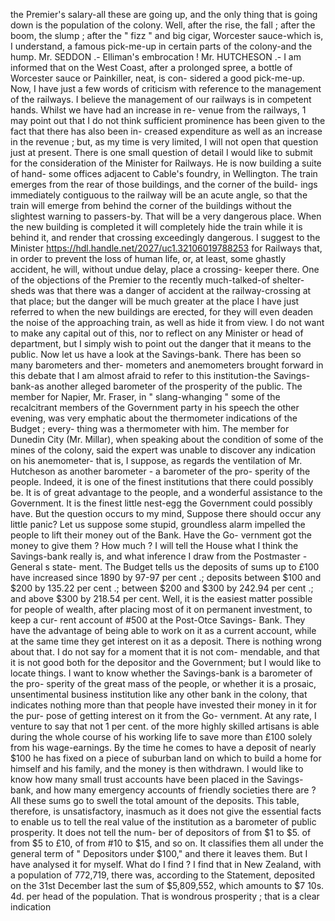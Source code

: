 the Premier's salary-all these are going up, and the only thing that is going down is the population of the colony. Well, after the rise, the fall ; after the boom, the slump ; after the " fizz " and big cigar, Worcester sauce-which is, I understand, a famous pick-me-up in certain parts of the colony-and the hump. Mr. SEDDON .- Elliman's embrocation ! Mr. HUTCHESON .- I am informed that on the West Coast, after a prolonged spree, a bottle of Worcester sauce or Painkiller, neat, is con- sidered a good pick-me-up. Now, I have just a few words of criticism with reference to the management of the railways. I believe the management of our railways is in competent hands. Whilst we have had an increase in re- venue from the railways, 1 may point out that I do not think sufficient prominence has been given to the fact that there has also been in- creased expenditure as well as an increase in the revenue ; but, as my time is very limited, I will not open that question just at present. There is one small question of detail I would like to submit for the consideration of the Minister for Railways. He is now building a suite of hand- some offices adjacent to Cable's foundry, in Wellington. The train emerges from the rear of those buildings, and the corner of the build- ings immediately contiguous to the railway will be an acute angle, so that the train will emerge from behind the corner of the buildings without the slightest warning to passers-by. That will be a very dangerous place. When the new building is completed it will completely hide the train while it is behind it, and render that crossing exceedingly dangerous. I suggest to the Minister https://hdl.handle.net/2027/uc1.32106019788253 for Railways that, in order to prevent the loss of human life, or, at least, some ghastly accident, he will, without undue delay, place a crossing- keeper there. One of the objections of the Premier to the recently much-talked-of shelter- sheds was that there was a danger of accident at the railway-crossing at that place; but the danger will be much greater at the place I have just referred to when the new buildings are erected, for they will even deaden the noise of the approaching train, as well as hide it from view. I do not want to make any capital out of this, nor to reflect on any Minister or head of department, but I simply wish to point out the danger that it means to the public. Now let us have a look at the Savings-bank. There has been so many barometers and ther- mometers and anemometers brought forward in this debate that I am almost afraid to refer to this institution-the Savings-bank-as another alleged barometer of the prosperity of the public. The member for Napier, Mr. Fraser, in " slang-whanging " some of the recalcitrant members of the Government party in his speech the other evening, was very emphatic about the thermometer indications of the Budget ; every- thing was a thermometer with him. The member for Dunedin City (Mr. Millar), when speaking about the condition of some of the mines of the colony, said the expert was unable to discover any indication on his anemometer- that is, I suppose, as regards the ventilation of Mr. Hutcheson as another barometer - a barometer of the pro- sperity of the people. Indeed, it is one of the finest institutions that there could possibly be. It is of great advantage to the people, and a wonderful assistance to the Government. It is the finest little nest-egg the Government could possibly have. But the question occurs to my mind, Suppose there should occur any little panic? Let us suppose some stupid, groundless alarm impelled the people to lift their money out of the Bank. Have the Go- vernment got the money to give them ? How much ? I will tell the House what I think the Savings-bank really is, and what inference I draw from the Postmaster - General s state- ment. The Budget tells us the deposits of sums up to £100 have increased since 1890 by 97-97 per cent .; deposits between $100 and $200 by 135.22 per cent .; between $200 and $300 by 242.94 per cent .; and above $300 by 218.54 per cent. Well, it is the easiest matter possible for people of wealth, after placing most of it on permanent investment, to keep a cur- rent account of #500 at the Post-Otce Savings- Bank. They have the advantage of being able to work on it as a current account, while at the same time they get interest on it as a deposit. There is nothing wrong about that. I do not say for a moment that it is not com- mendable, and that it is not good both for the depositor and the Government; but I would like to locate things. I want to know whether the Savings-bank is a barometer of the pro- sperity of the great mass of the people, or whether it is a prosaic, unsentimental business institution like any other bank in the colony, that indicates nothing more than that people have invested their money in it for the pur- pose of getting interest on it from the Go- vernment. At any rate, I venture to say that not 1 per cent. of the more highly skilled artisans is able during the whole course of his working life to save more than £100 solely from his wage-earnings. By the time he comes to have a deposit of nearly $100 he has fixed on a piece of suburban land on which to build a home for himself and his family, and the money is then withdrawn. I would like to know how many small trust accounts have been placed in the Savings-bank, and how many emergency accounts of friendly societies there are ? All these sums go to swell the total amount of the deposits. This table, therefore, is unsatisfactory, inasmuch as it does not give the essential facts to enable us to tell the real value of the institution as a barometer of public prosperity. It does not tell the num- ber of depositors of from $1 to $5. of from $5 to £10, of from #10 to $15, and so on. It classifies them all under the general term of " Depositors under $100," and there it leaves them. But I have analysed it for myself. What do I find ? I find that in New Zealand, with a population of 772,719, there was, according to the Statement, deposited on the 31st December last the sum of $5,809,552, which amounts to $7 10s. 4d. per head of the population. That is wondrous prosperity ; that is a clear indication 